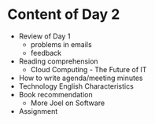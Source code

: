 # Content of Day 2

*	Review of Day 1
	-	problems in emails
	-	feedback
*	Reading comprehension
	-	Cloud Computing \- The Future of IT
*	How to write agenda/meeting minutes
*	Technology English Characteristics
*	Book recommendation
	-	More Joel on Software
*	Assignment
